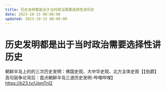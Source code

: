```yaml
---
title: 历史发明都是出于当时政治需要选择性讲历史
date: 2023-10-15 00:00:00
updated: 2023-10-15 00:00:00
---
```


# 历史发明都是出于当时政治需要选择性讲历史

朝鲜半岛上的的三次历史发明：佛国史观、大中华史观、北方主体史观【【伯爵】高句丽争论背后：盘点朝鲜半岛三波历史发明-哔哩哔哩】 https://b23.tv/UpmTnI2
